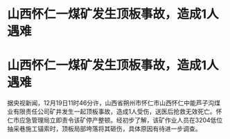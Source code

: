 # 山西怀仁一煤矿发生顶板事故，造成1人遇难

# 山西怀仁一煤矿发生顶板事故，造成1人遇难

据央视新闻，12月19日11时46分许，山西省朔州市怀仁市山西怀仁中能芦子沟煤业有限责任公司矿井发生一起顶板事故，造成1人受伤，送医后抢救无效死亡。怀仁市应急管理局立即责令该矿停产整顿。经初步了解，该矿作业人员在3204低位抽采巷施工锚索时，顶板局部垮落将其砸伤，具体原因有待进一步调查。

